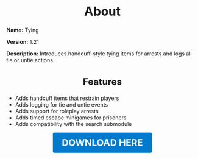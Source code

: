 <h1 style="text-align:center; font-size:2rem; font-weight:bold;">About</h1>

**Name:**
Tying

**Version:**
1.21

**Description:**
Introduces handcuff-style tying items for arrests and logs all tie or untie actions.

<h2 style="text-align:center; font-size:1.5rem; font-weight:bold;">Features</h2>

- Adds handcuff items that restrain players
- Adds logging for tie and untie events
- Adds support for roleplay arrests
- Adds timed escape minigames for prisoners
- Adds compatibility with the search submodule





<p align="center"><a href="https://github.com/LiliaFramework/Modules/raw/refs/heads/gh-pages/tying.zip" style="display:inline-block;padding:12px 24px;font-size:1.5rem;font-weight:bold;text-decoration:none;color:#fff;background-color:var(--md-primary-fg-color,#007acc);border-radius:4px;">DOWNLOAD HERE</a></p>